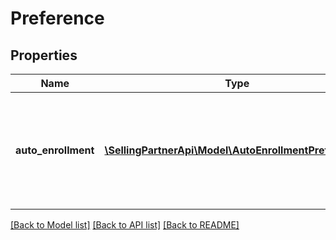 # Preference

## Properties
Name | Type | Description | Notes
------------ | ------------- | ------------- | -------------
**auto_enrollment** | [**\SellingPartnerApi\Model\AutoEnrollmentPreference[]**](AutoEnrollmentPreference.md) | Filters the results to only include offers with the auto-enrollment preference specified. | [optional] 

[[Back to Model list]](../README.md#documentation-for-models) [[Back to API list]](../README.md#documentation-for-api-endpoints) [[Back to README]](../README.md)


